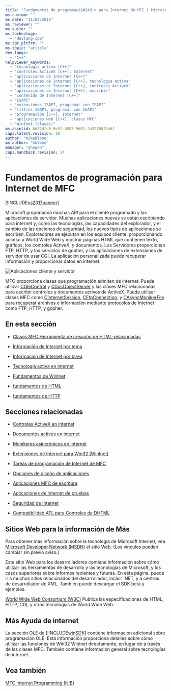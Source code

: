 ```yaml
---
title: "Fundamentos de programaci&#243;n para Internet de MFC | Microsoft Docs"
ms.custom: ""
ms.date: "11/04/2016"
ms.reviewer: ""
ms.suite: ""
ms.technology: 
  - "devlang-cpp"
ms.tgt_pltfrm: ""
ms.topic: "article"
dev_langs: 
  - "C++"
helpviewer_keywords: 
  - "tecnología activa [C++]"
  - "controles ActiveX [C++], Internet"
  - "aplicaciones de Internet [C++]"
  - "aplicaciones de Internet [C++], tecnología activa"
  - "aplicaciones de Internet [C++], controles ActiveX"
  - "aplicaciones de Internet [C++], escribir"
  - "contenido de Internet [C++]"
  - "ISAPI"
  - "extensiones ISAPI, programar con ISAPI"
  - "filtros ISAPI, programar con ISAPI"
  - "programación [C++], Internet"
  - "aplicaciones web [C++], clases MFC"
  - "WinInet (clases)"
ms.assetid: 6df2dfd0-6e3f-4587-9d01-2a32f00f8a6f
caps.latest.revision: 18
author: "mikeblome"
ms.author: "mblome"
manager: "ghogen"
caps.handback.revision: 14
---
```

# Fundamentos de programaci&#243;n para Internet de MFC
[!INCLUDE[vs2017banner](../assembler/inline/includes/vs2017banner.md)]

Microsoft proporciona muchas API para el cliente programado y las aplicaciones de servidor.  Muchas aplicaciones nuevas se están escribiendo para internet y, como las tecnologías, las capacidades del explorador, y el cambio de las opciones de seguridad, los nuevos tipos de aplicaciones se escriben.  Exploradores se ejecutan en los equipos cliente, proporcionando acceso a World Wide Web y mostrar páginas HTML que contienen texto, gráficos, los controles ActiveX, y documentos.  Los Servidores proporcionan FTP, HTTP, y los servicios de gopher, y las aplicaciones de extensiones de servidor de usar CGI.  La aplicación personalizada puede recuperar información y proporcionar datos en internet.  
  
 ![Aplicaciones cliente y servidor](../mfc/media/vc38bq1.png "vc38BQ1")  
  
 MFC proporciona clases que programación admiten de internet.  Puede utilizar [COleControl](../mfc/reference/colecontrol-class.md) y [CDocObjectServer](../mfc/reference/cdocobjectserver-class.md) y las clases MFC relacionadas para escribir controles y documentos activos de ActiveX.  Puede utilizar clases MFC como [CInternetSession](../mfc/reference/cinternetsession-class.md), [CFtpConnection](../mfc/reference/cftpconnection-class.md), y [CAsyncMonikerFile](../mfc/reference/casyncmonikerfile-class.md) para recuperar archivos e información mediante protocolos de Internet como FTP, HTTP, y gopher.  
  
## En esta sección  
  
-   [Clases MFC Herramienta de creación de HTML\-relacionadas](../mfc/internet-related-mfc-classes.md)  
  
-   [Información de Internet por tema](../mfc/internet-information-by-topic.md)  
  
-   [Información de Internet por tarea](../mfc/internet-information-by-task.md)  
  
-   [Tecnología activa en internet](../mfc/active-technology-on-the-internet.md)  
  
-   [Fundamentos de WinInet](../mfc/wininet-basics.md)  
  
-   [fundamentos de HTML](../mfc/html-basics.md)  
  
-   [fundamentos de HTTP](../mfc/http-basics.md)  
  
## Secciones relacionadas  
  
-   [Controles ActiveX en internet](../mfc/activex-controls-on-the-internet.md)  
  
-   [Documentos activos en internet](../mfc/active-documents-on-the-internet.md)  
  
-   [Monikeres asincrónicos en internet](../mfc/asynchronous-monikers-on-the-internet.md)  
  
-   [Extensiones de Internet para Win32 \(WinInet\)](../mfc/win32-internet-extensions-wininet.md)  
  
-   [Tareas de programación de Internet de MFC](../mfc/mfc-internet-programming-tasks.md)  
  
-   [Opciones de diseño de aplicaciones](../mfc/application-design-choices.md)  
  
-   [Aplicaciones MFC de escritura](../mfc/writing-mfc-applications.md)  
  
-   [Aplicaciones de internet de pruebas](../mfc/testing-internet-applications.md)  
  
-   [Seguridad de Internet](../mfc/internet-security-cpp.md)  
  
-   [Compatibilidad ATL para Controles de DHTML](../atl/atl-support-for-dhtml-controls.md)  
  
##  <a name="_core_web_sites_for_more_information"></a> Sitios Web para la información de Más  
 Para obtener más información sobre la tecnología de Microsoft Internet, vea [Microsoft Developer Network \(MSDN\)](http://go.microsoft.com/fwlink/?LinkID=56322) el sitio Web. \(Los vínculos pueden cambiar sin previo aviso.\)  
  
 Este sitio Web para los desarrolladores contiene información sobre cómo utilizar las herramientas de desarrollo y las tecnologías de Microsoft, y los casos superiores sobre informes recientes y futuras.  En esta página, puede ir a muchos sitios relacionados del desarrollador, incluir .NET, y a centros de desarrollador de XML.  También puede descargar el SDK beta y ejemplos.  
  
 [World Wide Web Consortium \(W3C\)](http://go.microsoft.com/fwlink/?LinkID=37125) Publica las especificaciones de HTML, HTTP, CGI, y otras tecnologías de World Wide Web.  
  
##  <a name="_core_more_internet_help"></a> Más Ayuda de internet  
 La sección OLE de [!INCLUDE[winSDK](../atl/includes/winsdk_md.md)] contiene información adicional sobre programación OLE.  Esta información proporciona detalles sobre cómo utilizar las funciones de Win32 WinInet directamente, en lugar de a través de las clases MFC.  También contiene información general sobre tecnologías de internet.  
  
## Vea también  
 [MFC Internet Programming \(NIB\)](http://msdn.microsoft.com/es-es/0f7a1f3a-385b-4d56-a55b-0d766840c58a)